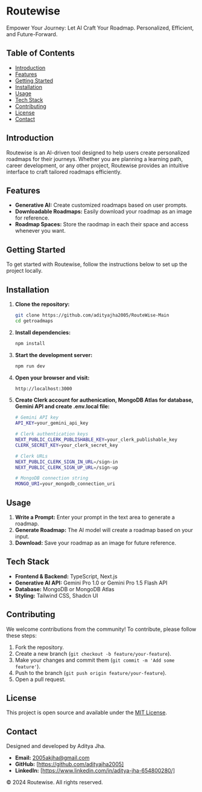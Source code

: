 # Routewise

Empower Your Journey: Let AI Craft Your Roadmap. Personalized, Efficient, and Future-Forward.

## Table of Contents

- [Introduction](#introduction)
- [Features](#features)
- [Getting Started](#getting-started)
- [Installation](#installation)
- [Usage](#usage)
- [Tech Stack](#tech-stack)
- [Contributing](#contributing)
- [License](#license)
- [Contact](#contact)

## Introduction

Routewise is an AI-driven tool designed to help users create personalized roadmaps for their journeys. Whether you are planning a learning path, career development, or any other project, Routewise provides an intuitive interface to craft tailored roadmaps efficiently.

## Features

- **Generative AI:** Create customized roadmaps based on user prompts.
- **Downloadable Roadmaps:** Easily download your roadmap as an image for reference.
- **Roadmap Spaces:** Store the raodmap in each their space and access whenever you want.

## Getting Started

To get started with Routewise, follow the instructions below to set up the project locally.

## Installation

1. **Clone the repository:**

   ```bash
   git clone https://github.com/adityajha2005/RouteWise-Main
   cd getroadmaps
   ```
2. **Install dependencies:**

    ```bash
    npm install
    ```
3. **Start the development server:**

    ```bash
    npm run dev
    ```
4. **Open your browser and visit:**

    ```bash
    http://localhost:3000
    ```
5. **Create Clerk account for authenication, MongoDB Atlas for database, Gemini API and create .env.local file:**

    ```bash
    # Gemini API key
    API_KEY=your_gemini_api_key

    # Clerk authentication keys
    NEXT_PUBLIC_CLERK_PUBLISHABLE_KEY=your_clerk_publishable_key
    CLERK_SECRET_KEY=your_clerk_secret_key

    # Clerk URLs
    NEXT_PUBLIC_CLERK_SIGN_IN_URL=/sign-in
    NEXT_PUBLIC_CLERK_SIGN_UP_URL=/sign-up

    # MongoDB connection string
    MONGO_URI=your_mongodb_connection_uri
    ```

## Usage

1. **Write a Prompt:** Enter your prompt in the text area to generate a roadmap.
2. **Generate Roadmap:** The AI model will create a roadmap based on your input.
3. **Download:** Save your roadmap as an image for future reference.

## Tech Stack

- **Frontend & Backend:** TypeScript, Next.js
- **Generative AI API:** Gemini Pro 1.0 or Gemini Pro 1.5 Flash API
- **Database:** MongoDB or MongoDB Atlas
- **Styling:** Tailwind CSS, Shadcn UI

## Contributing

We welcome contributions from the community! To contribute, please follow these steps:

1. Fork the repository.
2. Create a new branch (`git checkout -b feature/your-feature`).
3. Make your changes and commit them (`git commit -m 'Add some feature'`).
4. Push to the branch (`git push origin feature/your-feature`).
5. Open a pull request.

## License

This project is open source and available under the [MIT License](LICENSE).

## Contact

Designed and developed by Aditya Jha.

- **Email:** 2005akjha@gmail.com
- **GitHub:** [https://github.com/adityajha2005]
- **LinkedIn:** [https://www.linkedin.com/in/aditya-jha-654800280/]

© 2024 Routewise. All rights reserved.
